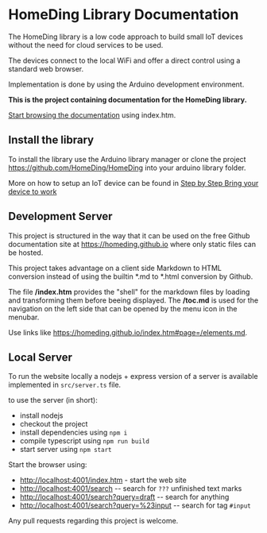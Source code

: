 # HomeDing Library Documentation

The HomeDing library is a low code approach to build small IoT devices
without the need for cloud services to be used.

The devices connect to the local WiFi and offer a direct control using a standard web browser.

Implementation is done by using the Arduino development environment.

**This is the project containing documentation for the HomeDing library.**

[Start browsing the documentation](/index.htm)
using index.htm.

## Install the library

To install the library use the Arduino library manager or clone the project <https://github.com/HomeDing/HomeDing> into your arduino library folder.

More on how to setup an IoT device can be found in
[Step by Step Bring your device to work](/stepsnewdevice.md)


## Development Server

This project is structured in the way that it can be used on the free 
Github documentation site at <https://homeding.github.io> where only static files can be hosted.

This project takes advantage on a client side Markdown to HTML conversion instead of using the builtin *.md to *.html conversion by Github.

The file **/index.htm** provides the "shell" for the markdown files by loading and transforming them before beeing displayed. The 
**/toc.md** is used for the navigation on the left side that can be opened by the menu icon in the menubar.

Use links like <https://homeding.github.io/index.htm#page=/elements.md>.


## Local Server

To run the website locally a nodejs + express version of a server is available implemented in `src/server.ts` file.

to use the server (in short):

* install nodejs
* checkout the project
* install dependencies using `npm i`
* compile typescript using `npm run build`
* start server using `npm start`

Start the browser using:

* <http://localhost:4001/index.htm> - start the web site
* <http://localhost:4001/search> -- search for `???` unfinished text marks 
* <http://localhost:4001/search?query=draft> -- search for anything
* <http://localhost:4001/search?query=%23input> -- search for tag `#input`

Any pull requests regarding this project is welcome.
